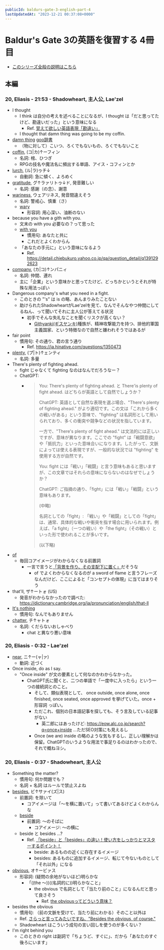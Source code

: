 ```yaml
---
publicId: baldurs-gate-3-english-part-4
lastUpdatedAt: "2023-12-21 00:37:08+0000"
---
```


# Baldur's Gate 3の英語を復習する 4冊目

- [このシリーズ全般の説明はこちら](./baldurs-gate-3-english-index.html)

## 本編

### 20, Eliasis - 21:53 - Shadowheart, 主人公, Lae'zel

- I thought
  - I think は自分の考えを述べることになるが、I thought は「だと思ってたけど、勘違いだった」という意味になる
    - Ref. [覚えて欲しい英語表現「勘違い」](https://www.pdc.co.jp/an_instant_reply/2017/03/21/thought/)
  - I thought that damn thing was going to be my coffin.
- [damn thing](https://ejje.weblio.jp/content/damn+thing) [goo辞書](https://dictionary.goo.ne.jp/word/en/a+damn+thing/)
  - （物に対して）こいつ、ろくでもないもの、ろくでもないこと
- [coffin](https://ejje.weblio.jp/content/coffin), (コ|カ)↑ーフィン
  - 名詞: 棺、ひつぎ
  - RPGの技名や魔法名に頻出する単語、アイス・コフィンとか
- [lurch](https://ejje.weblio.jp/content/lurch), (ル|ラ)ゥチ↓
  - 自動詞: 急に傾く、よろめく
- [gratitude](https://ejje.weblio.jp/content/gratitude), グ↑ラァリトゥ↓ド, 発音難しい
  - 名詞: 感謝（の念）、謝意
- [wariness](https://ejje.weblio.jp/content/wariness), ウェアリネス, 発音間違えそう
  - 名詞: 警戒心、慎重（さ）
  - [wary](https://ejje.weblio.jp/content/wary)
    - 形容詞: 用心深い、油断のない
- because you have a gith with you.
  - 文末の with you 必要なの？って思った
  - [with you](https://ejje.weblio.jp/content/with+you)
    - 慣用句: あなたと共に
    - これだとよくわからん
  - 「あなたの手元に」という意味になるよう
    - Ref. https://detail.chiebukuro.yahoo.co.jp/qa/question_detail/q1391292623
- [company](https://ejje.weblio.jp/content/company), (カ|コ)↑ンパニィ
  - 名詞: 仲間、連れ
  - 主に「企業」という意味かと思ってたけど、どっちかというとそれが特殊な用法っぽい
- Dangerous company's what you need in a fight.
  - このときの "'s" は is の略、あんまりみたことない
  - 助けられたShadowheartがLae'zelを見て、なんでそんなやつ仲間にしてるねん、って聞いてそれに主人公が答えてる状況
    - 初手でそんな失礼なことを聞くリスクが高くない？
      - [Githyanki(ギスヤンキ)](https://ja.wikipedia.org/wiki/%E3%82%AE%E3%82%B9%E3%83%A4%E3%83%B3%E3%82%AD)種族が、精神攻撃能力を持つ、排他的軍国主義国家、という特徴なので自然と嫌われそうではあるが
- fair point
  - 慣用句: その通り、君の言う通り
    - Ref. https://ja.hinative.com/questions/1350473
- [plenty](https://ejje.weblio.jp/content/plenty), (プ|ト)↑ェンティ
  - 名詞: 多量
- There's plenty of fighting ahead.
  - fight じゃなくて fighting なのはなんでだろうなー？
  - ChatGPT:
    - > You: There's plenty of fighting ahead. と There'is plenty of fight ahead. はどちらが英語として自然でしょうか？
      >
      > ChatGPT: 英語として自然な表現を選ぶ場合、"There's plenty of fighting ahead." がより適切です。この文は「これから多くの戦いがある」という意味で、"fighting" は名詞形として用いられており、多くの衝突や競争などの状況を指しています。
      >
      > 一方で、"There's plenty of fight ahead." は文法的には正しいですが、意味が異なります。ここでの "fight" は「戦闘意欲」や「抵抗力」といった意味合いになります。したがって、文脈によっては使える表現ですが、一般的な状況では "fighting" を使用する方が自然です。
      >
      > You: fight には「戦い」「戦闘」と言う意味もあると思いますが、この文章ではそれらの意味にならないのはなぜでしょうか？
      >
      > ChatGPT: ご指摘の通り、「fight」には「戦い」「戦闘」という意味もあります。
      >
      > (中略)
      >
      > 名詞としての「fight」: 「戦い」や「戦闘」としての「fight」は、通常、具体的な戦いや衝突を指す場合に用いられます。例えば、「a fight」（一つの戦い）や「the fight」（その戦い）といった形で使われることが多いです。
      >
      > (以下略)
- [of](https://ejje.weblio.jp/content/of)
  - 毎回コアイメージがわからなくなる前置詞
    - 一言で言うと[「背景を作り、その支配下に置く」](https://www.english-speaking.jp/meaning-of-of/)だそうな
      - of でよくわからなくなるのが a sword of flame と言うフレーズなんだけど、ここによると「コンセプトの体現」に当てはまりそう
- that'll, ザ↑ートォ (US)
  - 発音がわからなかったので調べた: https://dictionary.cambridge.org/ja/pronunciation/english/that-ll
- [It's nothing](https://ejje.weblio.jp/content/it%27s+nothing)
  - 慣用句: なんでもありません
- [chatter](https://ejje.weblio.jp/content/chatter), チ↑ャトォ
  - 名詞: くだらないおしゃべり
    - chat と異なり悪い意味

### 20, Eliasis - 0:32 - Lae'zel

- [near](https://ejje.weblio.jp/content/near), ニ↑ー(ャ|ァ)
  - 動詞: 近づく
- Once inside, do as I say.
  - "Once inside" が文の要素として何なのかわからなかった。
    - ChatGPT氏に聞くと、二つの単語で「一度中に入ったら」という一つの接続詞とのこと。
      - そして、類似表現として、 once outside, once alone, once finished, once seated, once approved を挙げていた。once + 形容詞 っぽい。
      - ただこれ、個別の日本語記事を探しても、そう言及している記事がない
        - 英二郎にはあったけど: https://eow.alc.co.jp/search?q=once+inside ...ただSEO対策にも見えるし
      - Once (we are) inside の略のような気もするし、正しい理解かは保留。ChatGPTのいうような用法で事足りるのはわかったので、それで概ねヨシ。

### 20, Eliasis - 0:37 - Shadowheart, 主人公

- Something the matter?
  - 慣用句: 何か問題でも？
  - 名詞 + 名詞 はルールで禁止スよね
- [besides](https://ejje.weblio.jp/content/besides), ビ↑サァイ(ズ|ス)
  - 前置詞: を除いて
    - コアイメージは「〜を横に置いて」って書いてあるけどよくわからんな
  - [beside](https://ejje.weblio.jp/content/beside)
    - 前置詞: 〜のそばに
      - コアイメージ: 〜の横に
  - beside と besides ...?
    - Ref. [「beside」と「besides」の違い！使い方をしっかりとマスターするポイント！](https://eitopi.com/beside-besides-tigai)
      - beside: あるものの近くに存在するイメージ
      - besides: あるものに追加するイメージ、転じて今ないものとして「それ以外」になる
- [obvious](https://ejje.weblio.jp/content/obvious), オ↑ービァス
  - 形容詞: (疑問の余地がないほど)明らかな
    - 「((the ～))((名詞的に))明らかなこと」
      - the obvious で名詞として「当たり前のこと」になるんだと思って良さそう
        - Ref. [the obviousってどういう意味？](https://ameblo.jp/torahiko1031/entry-12520642174.html)
- besides the obvious
  - 慣用句: （前の文脈を受けて、当たり前にわかる）そのこと以外は
  - Ref. [さらっと言ってみたいですね、"Besides the obvious, of course."](https://sayreally.hatenablog.com/entry/2017/02/13/000000)
  - Shadowheart はこういう成句の言い回しを使うのが多くない？
- I'm right behind you
  - このときの right は副詞で「ちょうど、すぐに」、だから「あなたのすぐ後ろにいます」
